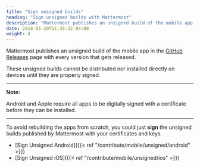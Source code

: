 ```yaml
---
title: "Sign unsigned builds"
heading: "Sign unsigned builds with Mattermost"
description: "Mattermost publishes an unsigned build of the mobile app in the GitHub Releases page with every version that gets released."
date: 2018-05-20T11:35:32-04:00
weight: 4
---
```


Mattermost publishes an unsigned build of the mobile app in the [GitHub Releases](https://github.com/mattermost/mattermost-mobile/releases) page with every version that gets released.

These unsigned builds cannot be distributed nor installed directly on devices until they are properly signed.

---
**Note:**

Android and Apple require all apps to be digitally signed with a certificate before they can be installed.

---

To avoid rebuilding the apps from scratch, you could just **sign** the unsigned builds published by Mattermost with your certificates and keys.

- [Sign Unsigned Android]({{< ref "/contribute/mobile/unsigned/android" >}})
- [Sign Unsigned iOS]({{< ref "/contribute/mobile/unsigned/ios" >}})
